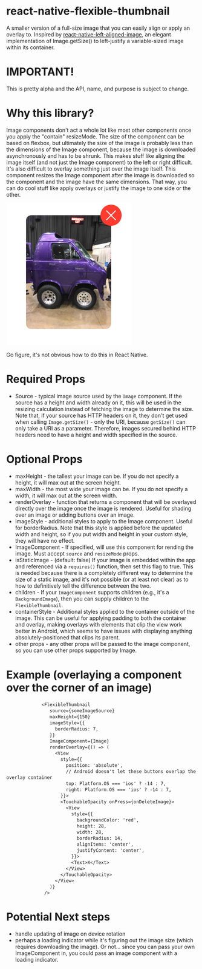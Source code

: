 # react-native-flexible-thumbnail
A smaller version of a full-size image that you can easily align or apply an overlay to.
Inspired by [react-native-left-aligned-image](https://github.com/itinance/react-native-left-aligned-image), an elegant implementation of Image.getSize() to left-justify a variable-sized image within its container.

# IMPORTANT!
This is pretty alpha and the API, name, and purpose is subject to change.

# Why this library?
Image components don't act a whole lot like most other components once you apply the "contain" resizeMode. The size of the component can be based on flexbox, but ultimately the size of the image is probably less than the dimensions of the Image component, because the image is downloaded asynchronously and has to be shrunk. This makes stuff like aligning the image itself (and not just the Image component) to the left or right difficult. It's also difficult to overlay something just over the image itself.
This component resizes the Image component after the image is downloaded so the component and the image have the same dimensions. That way, you can do cool stuff like apply overlays or justify the image to one side or the other.

![demo of an icon overlayed over an image](https://github.com/nudgeyourself/react-native-flexible-thumbnail/blob/master/demo_image.jpg)

Go figure, it's not obvious how to do this in React Native.

# Required Props
* Source - typical image source used by the `Image` component. If the source has a height and width already on it, this will be used in the resizing calculation instead of fetching the image to determine the size. Note that, if your source has HTTP headers on it, they don't get used when calling `Image.getSize()` - only the URI, because `getSize()` can only take a URI as a parameter. Therefore, images secured behind HTTP headers need to have a height and width specified in the source.

# Optional Props
* maxHeight - the tallest your image can be. If you do not specify a height, it will max out at the screen height.
* maxWidth - the most wide your image can be. If you do not specify a width, it will max out at the screen width.
* renderOverlay - function that returns a component that will be overlayed directly over the image once the image is rendered. Useful for shading over an image or adding buttons over an image.
* imageStyle - additional styles to apply to the Image component. Useful for borderRadius. Note that this style is applied before the updated width and height, so if you put width and height in your custom style, they will have no effect.
* ImageComponent - If specified, will use this component for rending the image. Must accept `source` and `resizeMode` props.
* isStaticImage - (default: false) If your image is embedded within the app and referenced via a `requires()` function, then set this flag to true. This is needed because there is a completely different way to determine the size of a static image, and it's not possible (or at least not clear) as to how to definitively tell the difference between the two.
* children - If your `ImageComponent` supports children (e.g., it's a `BackgroundImage`), then you can supply children to the `FlexibleThumbnail`.
* containerStyle - Additional styles applied to the container outside of the image. This can be useful for applying padding to both the container and overlay, making overlays with elements that clip the view work better in Android, which seems to have issues with displaying anything absolutely-positioned that clips its parent.
* other props - any other props will be passed to the image component, so you can use other props supported by Image.

# Example (overlaying a component over the corner of an image)

```
             <FlexibleThumbnail
                source={someImageSource}
                maxHeight={150}
                imageStyle={{
                  borderRadius: 7,
                }}
                ImageComponent={Image}
                renderOverlay={() => (
                  <View
                    style={{
                      position: 'absolute',
                      // Android doesn't let these buttons overlap the overlay container
                      top: Platform.OS === 'ios' ? -14 : 7,
                      right: Platform.OS === 'ios' ? -14 : 7,
                    }}>
                    <TouchableOpacity onPress={onDeleteImage}>
                      <View
                        style={{
                          backgroundColor: 'red',
                          height: 28,
                          width: 28,
                          borderRadius: 14,
                          alignItems: 'center',
                          justifyContent: 'center',
                        }}>
                        <Text>X</Text>
                      </View>
                    </TouchableOpacity>
                  </View>
                )}
              />
```

# Potential Next steps
* handle updating of image on device rotation
* perhaps a loading indicator while it's figuring out the image size (which requires downloading the image). Or not... since you can pass your own ImageComponent in, you could pass an image component with a loading indicator.
